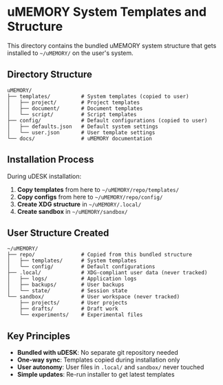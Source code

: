 # uMEMORY System Templates and Structure

This directory contains the bundled uMEMORY system structure that gets installed to `~/uMEMORY/` on the user's system.

## Directory Structure

```
uMEMORY/
├── templates/          # System templates (copied to user)
│   ├── project/        # Project templates
│   ├── document/       # Document templates
│   └── script/         # Script templates
├── config/             # Default configurations (copied to user)
│   ├── defaults.json   # Default system settings
│   └── user.json       # User template settings
└── docs/               # uMEMORY documentation
```

## Installation Process

During uDESK installation:

1. **Copy templates** from here to `~/uMEMORY/repo/templates/`
2. **Copy configs** from here to `~/uMEMORY/repo/config/` 
3. **Create XDG structure** in `~/uMEMORY/.local/`
4. **Create sandbox** in `~/uMEMORY/sandbox/`

## User Structure Created

```
~/uMEMORY/
├── repo/               # Copied from this bundled structure
│   ├── templates/      # System templates
│   └── config/         # Default configurations
├── .local/             # XDG-compliant user data (never tracked)
│   ├── logs/           # Application logs
│   ├── backups/        # User backups
│   └── state/          # Session state
└── sandbox/            # User workspace (never tracked)
    ├── projects/       # User projects
    ├── drafts/         # Draft work
    └── experiments/    # Experimental files
```

## Key Principles

- **Bundled with uDESK**: No separate git repository needed
- **One-way sync**: Templates copied during installation only
- **User autonomy**: User files in `.local/` and `sandbox/` never touched
- **Simple updates**: Re-run installer to get latest templates
